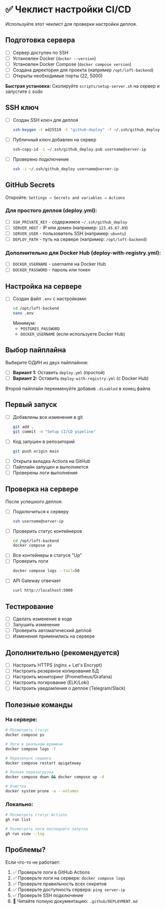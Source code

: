 # ✅ Чеклист настройки CI/CD

Используйте этот чеклист для проверки настройки деплоя.

## Подготовка сервера

- [ ] Сервер доступен по SSH
- [ ] Установлен Docker (`docker --version`)
- [ ] Установлен Docker Compose (`docker compose version`)
- [ ] Создана директория для проекта (например `/opt/loft-backend`)
- [ ] Открыты необходимые порты (22, 5000)

**Быстрая установка:** Скопируйте `scripts/setup-server.sh` на сервер и запустите с sudo

## SSH ключ

- [ ] Создан SSH ключ для деплоя
  ```bash
  ssh-keygen -t ed25519 -C "github-deploy" -f ~/.ssh/github_deploy
  ```
- [ ] Публичный ключ добавлен на сервер
  ```bash
  ssh-copy-id -i ~/.ssh/github_deploy.pub username@server-ip
  ```
- [ ] Проверено подключение
  ```bash
  ssh -i ~/.ssh/github_deploy username@server-ip
  ```

## GitHub Secrets

Откройте: `Settings → Secrets and variables → Actions`

### Для простого деплоя (deploy.yml):
- [ ] `SSH_PRIVATE_KEY` - содержимое `~/.ssh/github_deploy`
- [ ] `SERVER_HOST` - IP или домен (например: `123.45.67.89`)
- [ ] `SERVER_USER` - пользователь SSH (например: `ubuntu`)
- [ ] `DEPLOY_PATH` - путь на сервере (например: `/opt/loft-backend`)

### Дополнительно для Docker Hub (deploy-with-registry.yml):
- [ ] `DOCKER_USERNAME` - username на Docker Hub
- [ ] `DOCKER_PASSWORD` - пароль или токен

## Настройка на сервере

- [ ] Создан файл `.env` с настройками:
  ```bash
  cd /opt/loft-backend
  nano .env
  ```
  Минимум:
  - `POSTGRES_PASSWORD`
  - `DOCKER_USERNAME` (если используете Docker Hub)

## Выбор пайплайна

Выберите ОДИН из двух пайплайнов:

- [ ] **Вариант 1:** Оставить `deploy.yml` (простой)
- [ ] **Вариант 2:** Оставить `deploy-with-registry.yml` (с Docker Hub)
  
Второй пайплайн переименуйте добавив `.disabled` в конец файла

## Первый запуск

- [ ] Добавлены все изменения в git
  ```bash
  git add .
  git commit -m "Setup CI/CD pipeline"
  ```
- [ ] Код запушен в репозиторий
  ```bash
  git push origin main
  ```
- [ ] Открыта вкладка Actions на GitHub
- [ ] Пайплайн запущен и выполняется
- [ ] Проверены логи выполнения

## Проверка на сервере

После успешного деплоя:

- [ ] Подключиться к серверу
  ```bash
  ssh username@server-ip
  ```
- [ ] Проверить статус контейнеров
  ```bash
  cd /opt/loft-backend
  docker compose ps
  ```
- [ ] Все контейнеры в статусе "Up"
- [ ] Проверить логи
  ```bash
  docker compose logs --tail=50
  ```
- [ ] API Gateway отвечает
  ```bash
  curl http://localhost:5000
  ```

## Тестирование

- [ ] Сделать изменение в коде
- [ ] Запушить изменение
- [ ] Проверить автоматический деплой
- [ ] Изменения применились на сервере

## Дополнительно (рекомендуется)

- [ ] Настроить HTTPS (nginx + Let's Encrypt)
- [ ] Настроить резервное копирование БД
- [ ] Настроить мониторинг (Prometheus/Grafana)
- [ ] Настроить логирование (ELK/Loki)
- [ ] Настроить уведомления о деплое (Telegram/Slack)

## Полезные команды

### На сервере:
```bash
# Посмотреть статус
docker compose ps

# Логи в реальном времени
docker compose logs -f

# Перезапуск сервиса
docker compose restart apigateway

# Полная перезагрузка
docker compose down && docker compose up -d

# Очистка
docker system prune -a --volumes
```

### Локально:
```bash
# Посмотреть статус Actions
gh run list

# Посмотреть логи последнего запуска
gh run view --log
```

## Проблемы?

Если что-то не работает:
1. ✅ Проверьте логи в GitHub Actions
2. ✅ Проверьте логи на сервере: `docker compose logs`
3. ✅ Проверьте правильность всех секретов
4. ✅ Проверьте доступность сервера: `ping server-ip`
5. ✅ Проверьте SSH подключение
6. 📖 Читайте полную документацию: `.github/DEPLOYMENT.md`

